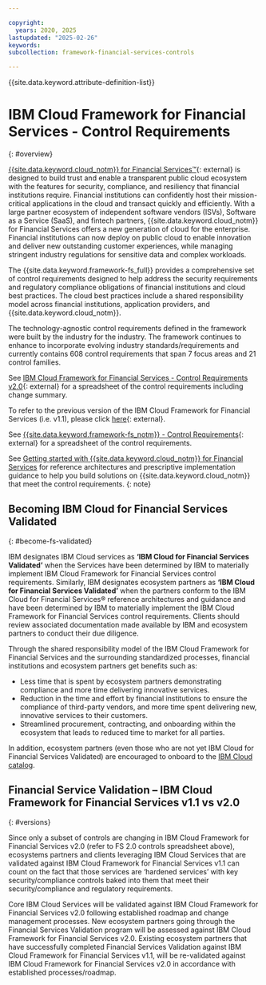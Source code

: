 ```yaml
---

copyright:
  years: 2020, 2025
lastupdated: "2025-02-26"
keywords:
subcollection: framework-financial-services-controls

---
```




{{site.data.keyword.attribute-definition-list}}



# IBM Cloud Framework for Financial Services - Control Requirements
{: #overview}

[{{site.data.keyword.cloud_notm}} for Financial Services™](https://www.ibm.com/cloud/financial-services){: external} is designed to build trust and enable a transparent public cloud ecosystem with the features for security, compliance, and resiliency that financial institutions require. Financial institutions can confidently host their mission-critical applications in the cloud and transact quickly and efficiently. With a large partner ecosystem of independent software vendors (ISVs), Software as a Service (SaaS), and fintech partners, {{site.data.keyword.cloud_notm}} for Financial Services offers a new generation of cloud for the enterprise. Financial institutions can now deploy on public cloud to enable innovation and deliver new outstanding customer experiences, while managing stringent industry regulations for sensitive data and complex workloads.

The {{site.data.keyword.framework-fs_full}} provides a comprehensive set of control requirements designed to help address the security requirements and regulatory compliance obligations of financial institutions and cloud best practices. The cloud best practices include a shared responsibility model across financial institutions, application providers, and {{site.data.keyword.cloud_notm}}.

The technology-agnostic control requirements defined in the framework were built by the industry for the industry. The framework continues to enhance to incorporate evolving industry standards/requirements and currently contains 608 control requirements that span 7 focus areas and 21 control families.

See [IBM Cloud Framework for Financial Services - Control Requirements v2.0](https://cloud.ibm.com/media/docs/downloads/framework-financial-services/IBM_Cloud_Framework_for_Financial_Services-Control_Requirements_v2.0.0.xlsx){: external} for a spreadsheet of the control requirements including change summary.

To refer to the previous version of the IBM Cloud Framework for Financial Services (i.e. v1.1), please click [here](https://cloud.ibm.com/media/docs/downloads/framework-financial-services/IBM_Cloud_Framework_for_Financial_Services_-_Control_Requirements_v1.1.0.xlsx){: external}.


See [{{site.data.keyword.framework-fs_notm}} - Control Requirements](https://cloud.ibm.com/media/docs/downloads/framework-financial-services/IBM_Cloud_Framework_for_Financial_Services_-_Control_Requirements_v1.1.0.xlsx){: external} for a spreadsheet of the control requirements.

See [Getting started with {{site.data.keyword.cloud_notm}} for Financial Services](/docs/framework-financial-services) for reference architectures and prescriptive implementation guidance to help you build solutions on {{site.data.keyword.cloud_notm}} that meet the control requirements.
{: note}

## Becoming IBM Cloud for Financial Services Validated
{: #become-fs-validated}

IBM designates IBM Cloud services as **‘IBM Cloud for Financial Services Validated’** when the Services have been determined by IBM to materially implement IBM Cloud Framework for Financial Services control requirements. Similarly, IBM designates ecosystem partners as **‘IBM Cloud for Financial Services Validated’** when the partners conform to the IBM Cloud for Financial Services® reference architectures and guidance and have been determined by IBM to materially implement the IBM Cloud Framework for Financial Services control requirements. Clients should review associated documentation made available by IBM and ecosystem partners to conduct their due diligence.

Through the shared responsibility model of the IBM Cloud Framework for Financial Services and the surrounding standardized processes, financial institutions and ecosystem partners get benefits such as:
* Less time that is spent by ecosystem partners demonstrating compliance and more time delivering innovative services.
* Reduction in the time and effort by financial institutions to ensure the compliance of third-party vendors, and more time spent delivering new, innovative services to their customers.
* Streamlined procurement, contracting, and onboarding within the ecosystem that leads to reduced time to market for all parties.

In addition, ecosystem partners (even those who are not yet IBM Cloud for Financial Services Validated) are encouraged to onboard to the [IBM Cloud catalog](https://cloud.ibm.com/catalog).


## Financial Service Validation – IBM Cloud Framework for Financial Services v1.1 vs v2.0
{: #versions}

Since only a subset of controls are changing in IBM Cloud Framework for Financial Services v2.0 (refer to FS 2.0 controls spreadsheet above), ecosystems partners and clients leveraging IBM Cloud Services that are validated against IBM Cloud Framework for Financial Services v1.1 can count on the fact that those services are ‘hardened services’ with key security/compliance controls baked into them that meet their security/compliance and regulatory requirements.

Core IBM Cloud Services will be validated against IBM Cloud Framework for Financial Services v2.0 following established roadmap and change management processes. New ecosystem partners going through the Financial Services Validation program will be assessed against IBM Cloud Framework for Financial Services v2.0. Existing ecosystem partners that have successfully completed Financial Services Validation against IBM Cloud Framework for Financial Services v1.1, will be re-validated against IBM Cloud Framework for Financial Services v2.0 in accordance with established processes/roadmap.
